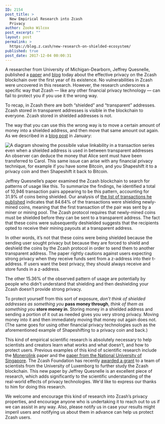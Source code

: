 ```yaml
---
ID: 2154
post_title: >
  New Empirical Research into Zcash
  Privacy
author: Zooko Wilcox
post_excerpt: ""
layout: post
permalink: >
  https://blog.z.cash/new-research-on-shielded-ecosystem/
published: true
post_date: 2017-12-04 00:00:31
---
```

A researcher from University of Michigan-Dearborn, Jeffrey Quesnelle, published a <a class="reference external" href="https://arxiv.org/abs/1712.01210">paper</a> and <a class="reference external" href="http://jeffq.com/blog/on-the-linkability-of-zcash-transactions/">blog</a> today about the effective privacy on the Zcash blockchain over the first year of its existence. No vulnerabilities in Zcash were uncovered in this research. However, the research underscores a specific way that Zcash — like any other financial privacy technology — can fail to protect you if you use it the wrong way.

To recap, in Zcash there are both “shielded” and “transparent” addresses. Zcash stored in transparent addresses is visible in the blockchain to everyone. Zcash stored in shielded addresses is not.

The way that you can use this the wrong way is to move a certain amount of money into a shielded address, and then move that same amount out again. As we described in a <a class="reference external" href="/transaction-linkability#linking-values">blog post</a> in January:
<div class="figure align-center"><img class="center-image high-res-image" src="/wp-content/uploads/2017/12/z-linkability.png" alt="A diagram showing the possibile value linkability in a transaction series even when a shielded address is used in between transparent addresses" /></div>
An observer can deduce the money that Alice sent must have been transferred to Carol. This same issue can arise with any financial privacy technique, for example if you have some Bitcoin, and you Shapeshift it to a privacy coin and then Shapeshift it back to Bitcoin.

Jeffrey Quesnelle’s paper examined the Zcash blockchain to search for patterns of usage like this. To summarize the findings, he identified a total of 10,946 transaction pairs appearing to be this pattern, accounting for 31.9% of coins being shielded. Our analysis of <a class="reference external" href="http://jeffq.com/zcash-rtts.htm">the list of transactions he published</a> indicates that 84.64% of the transactions were shielding newly-mined coins, meaning that the first transaction of the pair was sent by a miner or mining pool. The Zcash protocol requires that newly-mined coins must be shielded before they can be sent to a transparent address. The fact that these coins were subsequently deshielded suggests that the recipients opted to receive their mining payouts at a transparent address.

In other words, it’s not that these coins were being shielded because the sending user sought privacy but because they are forced to shield and deshield the coins by the Zcash protocol in order to send them to another transparent address. The paper rightly cautions against users expecting strong privacy when they receive funds sent from a z-address into their t-address. If users want the best privacy, they should always receive and store funds in a z-address.

The other 15.36% of the observed pattern of usage are potentially by people who didn’t understand that shielding and then deshielding your Zcash doesn’t provide strong privacy.

To protect yourself from this sort of exposure, <em>don’t think of shielded addresses as something you</em> <strong>pass money through</strong>, <em>think of them as something you</em> <strong>store money in</strong>. Storing money in a shielded address and sending a portion of it out as needed gives you very strong privacy. Moving money into it and then immediately moving that money out again does not. (The same goes for using other financial privacy technologies such as the aforementioned example of Shapeshifting to a privacy coin and back.)

This kind of empirical scientific research is absolutely necessary to help scientists and creators learn what works and what doesn’t, and how to protect users. Previous examples of this kind of scientific research include the <a class="reference external" href="https://monerolink.com/">Monerolink</a> paper and the <a class="reference external" href="https://drive.google.com/file/d/0B7e8g-wJId8md3FYUGF0TlB5NjQ/view">paper from the National University of Singapore</a>. The Zcash Foundation has recently <a class="reference external" href="https://z.cash.foundation//blog/grant-awards/">awarded a grant</a> to a team of scientists from the University of Luxemborg to further study the Zcash blockchain. This new paper by Jeffrey Quesnelle is an excellent piece of research, which adds significantly to the scientific understanding of the real-world effects of privacy technologies. We'd like to express our thanks to him for doing this research.

We welcome and encourage this kind of research into Zcash’s privacy properties, and encourage anyone who is undertaking it to reach out to us if we can assist in any way. Also, please notify us in case your results might imperil users and notifying us about them in advance can help us protect Zcash users.